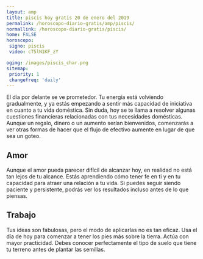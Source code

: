 ```yaml
---
layout: amp
title: piscis hoy gratis 20 de enero del 2019 
permalink: /horoscopo-diario-gratis/amp/piscis/
normallink: /horoscopo-diario-gratis/piscis/
home: FALSE
horoscopo:
 signo: piscis
 video: cT5lN1KF_zY

ogimg: /images/piscis_char.png
sitemap:
 priority: 1
 changefreq: 'daily'
---
```



El día por delante se ve prometedor. Tu energía está volviendo gradualmente, y ya estás empezando a sentir más capacidad de iniciativa en cuanto a tu vida doméstica. Sin duda, hoy se te llama a resolver algunas cuestiones financieras relacionadas con tus necesidades domésticas. Aunque un regalo, dinero o un aumento serían bienvenidos, comenzarás a ver otras formas de hacer que el flujo de efectivo aumente en lugar de que sea un goteo.

## Amor

Aunque el amor pueda parecer difícil de alcanzar hoy, en realidad no está tan lejos de tu alcance. Estás aprendiendo cómo tener fe en ti y en tu capacidad para atraer una relación a tu vida. Si puedes seguir siendo paciente y persistente, podrás ver los resultados incluso antes de lo que piensas.

## Trabajo

Tus ideas son fabulosas, pero el modo de aplicarlas no es tan eficaz. Usa el día de hoy para comenzar a tener los pies más sobre la tierra. Actúa con mayor practicidad. Debes conocer perfectamente el tipo de suelo que tiene tu terreno antes de plantar las semillas.